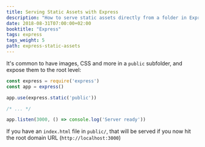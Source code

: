 ```yaml
---
title: Serving Static Assets with Express
description: "How to serve static assets directly from a folder in Express"
date: 2018-08-31T07:00:00+02:00
booktitle: "Express"
tags: express
tags_weight: 5
path: express-static-assets
---
```


It's common to have images, CSS and more in a `public` subfolder, and expose them to the root level:

```js
const express = require('express')
const app = express()

app.use(express.static('public'))

/* ... */

app.listen(3000, () => console.log('Server ready'))
```

If you have an `index.html` file in `public/`, that will be served if you now hit the root domain URL (`http://localhost:3000`)
